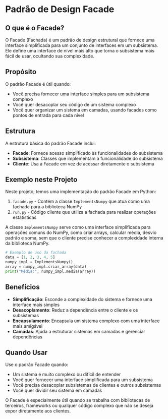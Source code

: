 # Padrão de Design Facade

## O que é o Facade?

O Facade (Fachada) é um padrão de design estrutural que fornece uma interface simplificada para um conjunto de interfaces em um subsistema. Ele define uma interface de nível mais alto que torna o subsistema mais fácil de usar, ocultando sua complexidade.

## Propósito

O padrão Facade é útil quando:
- Você precisa fornecer uma interface simples para um subsistema complexo
- Você quer desacoplar seu código de um sistema complexo
- Você quer organizar um sistema em camadas, usando facades como pontos de entrada para cada nível

## Estrutura

A estrutura básica do padrão Facade inclui:
- **Facade**: Fornece acesso simplificado às funcionalidades do subsistema
- **Subsistema**: Classes que implementam a funcionalidade do subsistema
- **Cliente**: Usa a Facade em vez de acessar diretamente o subsistema

## Exemplo neste Projeto

Neste projeto, temos uma implementação do padrão Facade em Python:

1. `facade.py` - Contém a classe `ImplementsNumpy` que atua como uma fachada para a biblioteca NumPy
2. `run.py` - Código cliente que utiliza a fachada para realizar operações estatísticas

A classe `ImplementsNumpy` serve como uma interface simplificada para operações comuns do NumPy, como criar arrays, calcular média, desvio padrão e soma, sem que o cliente precise conhecer a complexidade interna da biblioteca NumPy.

```python
# Exemplo de uso da fachada
data = [1, 2, 3, 4, 5]
numpy_impl = ImplementsNumpy()
array = numpy_impl.criar_array(data)
print("Média:", numpy_impl.media(array))
```

## Benefícios

- **Simplificação**: Esconde a complexidade do sistema e fornece uma interface mais simples
- **Desacoplamento**: Reduz a dependência entre o cliente e os subsistemas
- **Encapsulamento**: Encapsula um sistema complexo com uma interface mais amigável
- **Camadas**: Ajuda a estruturar sistemas em camadas e gerenciar dependências

## Quando Usar

Use o padrão Facade quando:
- Um sistema é muito complexo ou difícil de entender
- Você quer fornecer uma interface simplificada para um subsistema
- Você precisa desacoplar subsistemas de clientes e outros subsistemas
- Você quer dividir seu sistema em camadas

O Facade é especialmente útil quando se trabalha com bibliotecas de terceiros, frameworks ou qualquer código complexo que não se deseja expor diretamente aos clientes.
